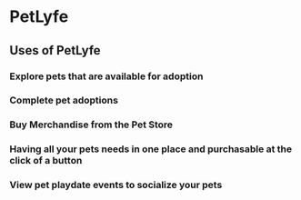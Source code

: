 # PetLyfe
## Uses of PetLyfe
### Explore pets that are available for adoption
### Complete pet adoptions
### Buy Merchandise from the Pet Store
### Having all your pets needs in one place and purchasable at the click of a button
### View pet playdate events to socialize your pets

